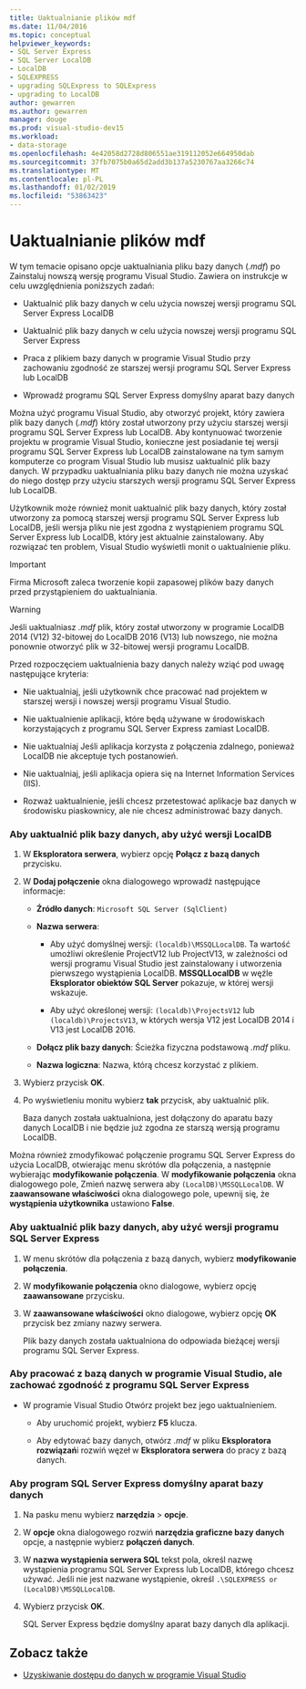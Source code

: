 ```yaml
---
title: Uaktualnianie plików mdf
ms.date: 11/04/2016
ms.topic: conceptual
helpviewer_keywords:
- SQL Server Express
- SQL Server LocalDB
- LocalDB
- SQLEXPRESS
- upgrading SQLExpress to SQLExpress
- upgrading to LocalDB
author: gewarren
ms.author: gewarren
manager: douge
ms.prod: visual-studio-dev15
ms.workload:
- data-storage
ms.openlocfilehash: 4e42058d2728d806551ae319112052e664950dab
ms.sourcegitcommit: 37fb7075b0a65d2add3b137a5230767aa3266c74
ms.translationtype: MT
ms.contentlocale: pl-PL
ms.lasthandoff: 01/02/2019
ms.locfileid: "53863423"
---
```

# <a name="upgrade-mdf-files"></a>Uaktualnianie plików mdf

W tym temacie opisano opcje uaktualniania pliku bazy danych (*.mdf*) po Zainstaluj nowszą wersję programu Visual Studio. Zawiera on instrukcje w celu uwzględnienia poniższych zadań:

- Uaktualnić plik bazy danych w celu użycia nowszej wersji programu SQL Server Express LocalDB

- Uaktualnić plik bazy danych w celu użycia nowszej wersji programu SQL Server Express

- Praca z plikiem bazy danych w programie Visual Studio przy zachowaniu zgodność ze starszej wersji programu SQL Server Express lub LocalDB

- Wprowadź programu SQL Server Express domyślny aparat bazy danych

Można użyć programu Visual Studio, aby otworzyć projekt, który zawiera plik bazy danych (*.mdf*) który został utworzony przy użyciu starszej wersji programu SQL Server Express lub LocalDB. Aby kontynuować tworzenie projektu w programie Visual Studio, konieczne jest posiadanie tej wersji programu SQL Server Express lub LocalDB zainstalowane na tym samym komputerze co program Visual Studio lub musisz uaktualnić plik bazy danych. W przypadku uaktualniania pliku bazy danych nie można uzyskać do niego dostęp przy użyciu starszych wersji programu SQL Server Express lub LocalDB.

Użytkownik może również monit uaktualnić plik bazy danych, który został utworzony za pomocą starszej wersji programu SQL Server Express lub LocalDB, jeśli wersja pliku nie jest zgodna z wystąpieniem programu SQL Server Express lub LocalDB, który jest aktualnie zainstalowany. Aby rozwiązać ten problem, Visual Studio wyświetli monit o uaktualnienie pliku.

> [!IMPORTANT]
> Firma Microsoft zaleca tworzenie kopii zapasowej plików bazy danych przed przystąpieniem do uaktualniania.

> [!WARNING]
> Jeśli uaktualniasz *.mdf* plik, który został utworzony w programie LocalDB 2014 (V12) 32-bitowej do LocalDB 2016 (V13) lub nowszego, nie można ponownie otworzyć plik w 32-bitowej wersji programu LocalDB.

Przed rozpoczęciem uaktualnienia bazy danych należy wziąć pod uwagę następujące kryteria:

-   Nie uaktualniaj, jeśli użytkownik chce pracować nad projektem w starszej wersji i nowszej wersji programu Visual Studio.

-   Nie uaktualnienie aplikacji, które będą używane w środowiskach korzystających z programu SQL Server Express zamiast LocalDB.

-   Nie uaktualniaj Jeśli aplikacja korzysta z połączenia zdalnego, ponieważ LocalDB nie akceptuje tych postanowień.

-   Nie uaktualniaj, jeśli aplikacja opiera się na Internet Information Services (IIS).

-   Rozważ uaktualnienie, jeśli chcesz przetestować aplikacje baz danych w środowisku piaskownicy, ale nie chcesz administrować bazy danych.

### <a name="to-upgrade-a-database-file-to-use-the-localdb-version"></a>Aby uaktualnić plik bazy danych, aby użyć wersji LocalDB

1.  W **Eksploratora serwera**, wybierz opcję **Połącz z bazą danych** przycisku.

2.  W **Dodaj połączenie** okna dialogowego wprowadź następujące informacje:

    -   **Źródło danych**: `Microsoft SQL Server (SqlClient)`

    -   **Nazwa serwera**:

        -   Aby użyć domyślnej wersji: `(localdb)\MSSQLLocalDB`.  Ta wartość umożliwi określenie ProjectV12 lub ProjectV13, w zależności od wersji programu Visual Studio jest zainstalowany i utworzenia pierwszego wystąpienia LocalDB. **MSSQLLocalDB** w węźle **Eksplorator obiektów SQL Server** pokazuje, w której wersji wskazuje.

        -   Aby użyć określonej wersji: `(localdb)\ProjectsV12` lub `(localdb)\ProjectsV13`, w których wersja V12 jest LocalDB 2014 i V13 jest LocalDB 2016.

    -   **Dołącz plik bazy danych**: Ścieżka fizyczna podstawową *.mdf* pliku.

    -   **Nazwa logiczna**: Nazwa, którą chcesz korzystać z plikiem.

3.  Wybierz przycisk **OK**.

4.  Po wyświetleniu monitu wybierz **tak** przycisk, aby uaktualnić plik.

    Baza danych została uaktualniona, jest dołączony do aparatu bazy danych LocalDB i nie będzie już zgodna ze starszą wersją programu LocalDB.

Można również zmodyfikować połączenie programu SQL Server Express do użycia LocalDB, otwierając menu skrótów dla połączenia, a następnie wybierając **modyfikowanie połączenia**. W **modyfikowanie połączenia** okna dialogowego pole, Zmień nazwę serwera aby `(LocalDB)\MSSQLLocalDB`. W **zaawansowane właściwości** okna dialogowego pole, upewnij się, że **wystąpienia użytkownika** ustawiono **False**.

### <a name="to-upgrade-a-database-file-to-use-the-sql-server-express-version"></a>Aby uaktualnić plik bazy danych, aby użyć wersji programu SQL Server Express

1.  W menu skrótów dla połączenia z bazą danych, wybierz **modyfikowanie połączenia**.

2.  W **modyfikowanie połączenia** okno dialogowe, wybierz opcję **zaawansowane** przycisku.

3.  W **zaawansowane właściwości** okno dialogowe, wybierz opcję **OK** przycisk bez zmiany nazwy serwera.

    Plik bazy danych została uaktualniona do odpowiada bieżącej wersji programu SQL Server Express.

### <a name="to-work-with-the-database-in-visual-studio-but-retain-compatibility-with-sql-server-express"></a>Aby pracować z bazą danych w programie Visual Studio, ale zachować zgodność z programu SQL Server Express

-   W programie Visual Studio Otwórz projekt bez jego uaktualnieniem.

    -   Aby uruchomić projekt, wybierz **F5** klucza.

    -   Aby edytować bazy danych, otwórz *.mdf* w pliku **Eksploratora rozwiązań**i rozwiń węzeł w **Eksploratora serwera** do pracy z bazą danych.

### <a name="to-make-sql-server-express-the-default-database-engine"></a>Aby program SQL Server Express domyślny aparat bazy danych

1.  Na pasku menu wybierz **narzędzia** > **opcje**.

2.  W **opcje** okna dialogowego rozwiń **narzędzia graficzne bazy danych** opcje, a następnie wybierz **połączeń danych**.

3.  W **nazwa wystąpienia serwera SQL** tekst pola, określ nazwę wystąpienia programu SQL Server Express lub LocalDB, którego chcesz używać. Jeśli nie jest nazwane wystąpienie, określ `.\SQLEXPRESS or (LocalDB)\MSSQLLocalDB`.

4.  Wybierz przycisk **OK**.

    SQL Server Express będzie domyślny aparat bazy danych dla aplikacji.

## <a name="see-also"></a>Zobacz także

- [Uzyskiwanie dostępu do danych w programie Visual Studio](accessing-data-in-visual-studio.md)